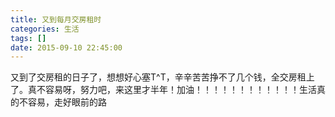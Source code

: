 ```yaml
---
title: 又到每月交房租时
categories: 生活
tags: []
date: 2015-09-10 22:45:00
---
```


又到了交房租的日子了，想想好心塞T^T，辛辛苦苦挣不了几个钱，全交房租上了。真不容易呀，努力吧，来这里才半年！加油！！！！！！！！！！！！生活真的不容易，走好眼前的路
